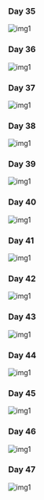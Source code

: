 
### Day 35 ###

<img src="./Images/NTSPBMS714- @Autowired and stereo type Annotations-May11th.png" alt="img1" />

### Day 36 ###

<img src="./Images/NTSPBMS714- stereo type Annotations-May12th.png" alt="img1" />

### Day 37 ###

<img src="./Images/NTSPBMS714- spring Annotations-May13th.png" alt="img1" />

### Day 38 ###

<img src="./Images/NTSPBMS714- spring Annotations-May14th.png" alt="img1" />

### Day 39 ###

<img src="./Images/NTSPBMS714- spring Bean Life cycle-May14th.png" alt="img1" />

### Day 40 ###

<img src="./Images/NTSPBMS714- spring Bean Life cycle-May16th.png" alt="img1" />

### Day 41 ###

<img src="./Images/NTSPBMS714- 100%Code Driven spring programming-May17th.png" alt="img1" />

### Day 42 ###

<img src="./Images/NTSPBMS714- 100%Code Driven spring programming-May18th.png" alt="img1" />

### Day 43 ###

<img src="./Images/NTSPBMS714- DepencyLookup-May19th.png" alt="img1" />

### Day 44 ###

<img src="./Images/NTSPBMS714- DepencyLookup- Aware Injection-May 20th.png" alt="img1" />

### Day 45 ###

<img src="./Images/NTSPBMS714- LookupMethodInjection-May 22nd.png" alt="img1" />

### Day 46 ###

<img src="./Images/NTSPBMS714- Method Replacer-May 22nd.png" alt="img1" />

### Day 47 ###

<img src="./Images/NTSP714- Spring Boot Intro - May21st.png" alt="img1" />
